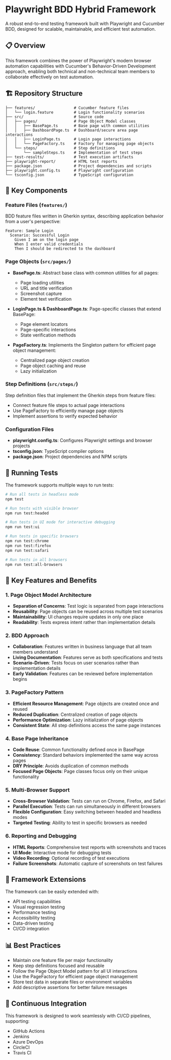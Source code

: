 # Playwright BDD Hybrid Framework

A robust end-to-end testing framework built with Playwright and Cucumber BDD, designed for scalable, maintainable, and efficient test automation.

## 📋 Overview

This framework combines the power of Playwright's modern browser automation capabilities with Cucumber's Behavior-Driven Development approach, enabling both technical and non-technical team members to collaborate effectively on test automation.

## 🏗️ Repository Structure

```
├── features/                 # Cucumber feature files
│   └── login.feature         # Login functionality scenarios
├── src/                      # Source code
│   ├── pages/                # Page Object Model classes
│   │   ├── BasePage.ts       # Base page with common utilities
│   │   ├── DashboardPage.ts  # Dashboard/secure area page interactions
│   │   ├── LoginPage.ts      # Login page interactions
│   │   └── PageFactory.ts    # Factory for managing page objects
│   └── steps/                # Step definitions
│       └── sampleSteps.ts    # Implementation of test steps
├── test-results/             # Test execution artifacts
├── playwright-report/        # HTML test reports
├── package.json              # Project dependencies and scripts
├── playwright.config.ts      # Playwright configuration
└── tsconfig.json             # TypeScript configuration
```

## 🔑 Key Components

### Feature Files (`features/`)

BDD feature files written in Gherkin syntax, describing application behavior from a user's perspective:

```gherkin
Feature: Sample Login
  Scenario: Successful Login
    Given I am on the login page
    When I enter valid credentials
    Then I should be redirected to the dashboard
```

### Page Objects (`src/pages/`)

- **BasePage.ts**: Abstract base class with common utilities for all pages:
  - Page loading utilities
  - URL and title verification
  - Screenshot capture
  - Element text verification

- **LoginPage.ts & DashboardPage.ts**: Page-specific classes that extend BasePage:
  - Page element locators
  - Page-specific interactions
  - State verification methods

- **PageFactory.ts**: Implements the Singleton pattern for efficient page object management:
  - Centralized page object creation
  - Page object caching and reuse
  - Lazy initialization

### Step Definitions (`src/steps/`)

Step definition files that implement the Gherkin steps from feature files:
- Connect feature file steps to actual page interactions
- Use PageFactory to efficiently manage page objects
- Implement assertions to verify expected behavior

### Configuration Files

- **playwright.config.ts**: Configures Playwright settings and browser projects
- **tsconfig.json**: TypeScript compiler options
- **package.json**: Project dependencies and NPM scripts

## 🚀 Running Tests

The framework supports multiple ways to run tests:

```bash
# Run all tests in headless mode
npm test

# Run tests with visible browser
npm run test:headed

# Run tests in UI mode for interactive debugging
npm run test:ui

# Run tests in specific browsers
npm run test:chrome
npm run test:firefox
npm run test:safari

# Run tests in all browsers
npm run test:all-browsers
```

## 🌟 Key Features and Benefits

### 1. Page Object Model Architecture

- **Separation of Concerns**: Test logic is separated from page interactions
- **Reusability**: Page objects can be reused across multiple test scenarios
- **Maintainability**: UI changes require updates in only one place
- **Readability**: Tests express intent rather than implementation details

### 2. BDD Approach

- **Collaboration**: Features written in business language that all team members understand
- **Living Documentation**: Features serve as both specifications and tests
- **Scenario-Driven**: Tests focus on user scenarios rather than implementation details
- **Early Validation**: Features can be reviewed before implementation begins

### 3. PageFactory Pattern

- **Efficient Resource Management**: Page objects are created once and reused
- **Reduced Duplication**: Centralized creation of page objects
- **Performance Optimization**: Lazy initialization of page objects
- **Consistent State**: All step definitions access the same page instances

### 4. Base Page Inheritance

- **Code Reuse**: Common functionality defined once in BasePage
- **Consistency**: Standard behaviors implemented the same way across pages
- **DRY Principle**: Avoids duplication of common methods
- **Focused Page Objects**: Page classes focus only on their unique functionality

### 5. Multi-Browser Support

- **Cross-Browser Validation**: Tests can run on Chrome, Firefox, and Safari
- **Parallel Execution**: Tests can run simultaneously in different browsers
- **Flexible Configuration**: Easy switching between headed and headless modes
- **Targeted Testing**: Ability to test in specific browsers as needed

### 6. Reporting and Debugging

- **HTML Reports**: Comprehensive test reports with screenshots and traces
- **UI Mode**: Interactive mode for debugging tests
- **Video Recording**: Optional recording of test executions
- **Failure Screenshots**: Automatic capture of screenshots on test failures

## 🔧 Framework Extensions

The framework can be easily extended with:

- API testing capabilities
- Visual regression testing
- Performance testing
- Accessibility testing
- Data-driven testing
- CI/CD integration

## 📊 Best Practices

- Maintain one feature file per major functionality
- Keep step definitions focused and reusable
- Follow the Page Object Model pattern for all UI interactions
- Use the PageFactory for efficient page object management
- Store test data in separate files or environment variables
- Add descriptive assertions for better failure messages

## 🔄 Continuous Integration

This framework is designed to work seamlessly with CI/CD pipelines, supporting:

- GitHub Actions
- Jenkins
- Azure DevOps
- CircleCI
- Travis CI
